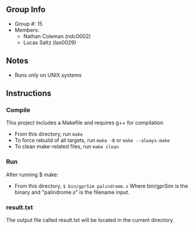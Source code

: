 ## Group Info
- Group #: 15
- Members:
    - Nathan Coleman (ndc0002)
    - Lucas Saltz (las0029)

## Notes
- Runs only on UNIX systems

## Instructions
### Compile
This project includes a Makefile and requires g++ for compilation
- From this directory, run ```make```
- To force rebuild of all targets, run ```make -B``` or ```make --always-make```
- To clean make-related files, run ```make clean```

### Run
After running $ make:
- From this directory, ```$ bin/gprSim palindrome.s```
	Where bin/gprSim is the binary and "palindrome.s" is the filename input.

### result.txt
The output file called result.txt will be located in the current directory.


